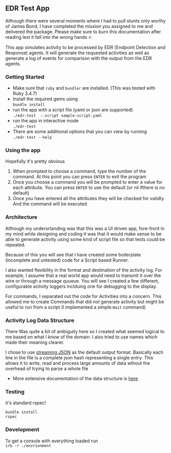 ## EDR Test App

Although there were several moments where I had to pull stunts only 
worthy of James Bond, I have completed the mission you assigned to me
and delivered the package. Please make sure to burn this documentation 
after reading lest it fall into the wrong hands 🔥

This app simulates activity to be processed by EDR 
(Endpoint Detection and Response) agents. 
It will generate the requested activities as well as generate a log 
of events for comparison with the output from the EDR agents.

### Getting Started

* Make sure that `ruby` and `bundler` are installed.
  (This was tested with Ruby 3.4.7)
* Install the required gems using  
`bundle install`
* run the app with a script file (yaml or json are supported)  
  `./edr-test  --script sample-script.yaml`
* run the app in interactive mode  
  `./edr-test`
* There are some additional options that you can view by running  
  `./edr-test --help`

### Using the app

Hopefully it's pretty obvious
1. When prompted to choose a command, type the number of the command. 
   At this point you can press `ENTER` to exit the program
2. Once you choose a command you will be prompted to enter a value for each
   attribute. You can press `ENTER` to use the default 
   (or nil ifthere is no default)
3. Once you have entered all the attributes they will be checked for validty
   And the command will be executed

### Architecture

Although my undersrtanding was that this was a UI driven app, fore-front
in my mind while designing and coding it was that it would make sense to
be able to generate activity using some kind of script file so that tests
could be repeated.

Because of this you will see that I have created some boilerplate 
(incomplete and untested) code for a Script based Runner.

I also wanted flexibility in the format and destination of the activity log. 
For example, I assume that a real world app would need to transmit it over 
the wire or through a message quueue. You will see I created a few different,
configurable activity loggers inclduing one for debugging to the display.

For commands, I separated out the code for Activities into a concern. 
This allowed me to create Commands that did not generate activity but
might be useful to run from a script (I implemented a simple `Wait` command)

### Activity Log Data Structure

There Was quite a bit of ambiguity here so I created what seemed logical to 
me based on what I know of the domain. I also tried to use names which made
their meaning clearer.

I chose to use [streaming JSON](https://en.wikipedia.org/wiki/JSON_streaming)
as the default output format. Basically each line in
the file is a complete json hash representing a single entry. This allows it to 
write, read and process large amounts of data  wthout the overhead of trying to
parse a whole file

* More extensive documentation of the data structure is [here](doc/data_structure.md)

### Testing

it's standard rspec!
```
bundle install
rspec
```

### Development

To get a console with everything loaded run  
`irb -r ./envrionment`
